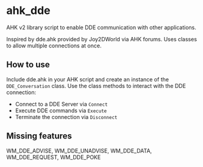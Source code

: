 # ahk_dde
AHK v2 library script to enable DDE communication with other applications.

Inspired by dde.ahk provided by Joy2DWorld via AHK forums. Uses classes to allow multiple connections at once.

## How to use
Include dde.ahk in your AHK script and create an instance of the `DDE_Conversation` class. Use the class methods to interact with the DDE connection:
* Connect to a DDE Server via `Connect`
* Execute DDE commands via `Execute`
* Terminate the connection via `Disconnect`

## Missing features
WM_DDE_ADVISE, 
WM_DDE_UNADVISE, 
WM_DDE_DATA, 
WM_DDE_REQUEST, 
WM_DDE_POKE

